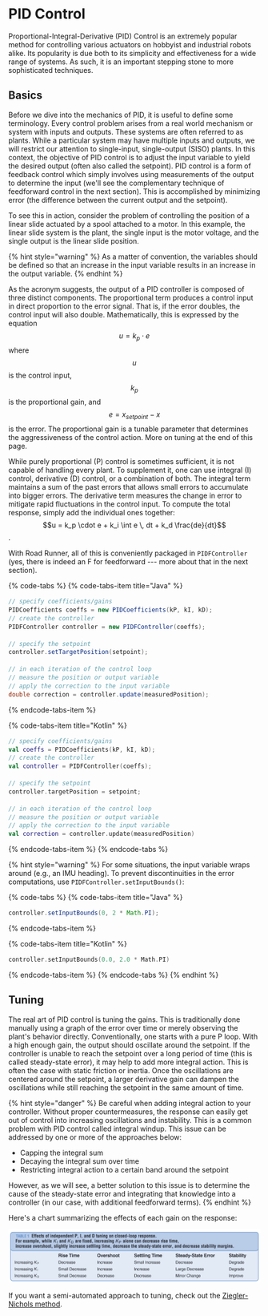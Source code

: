# PID Control

Proportional-Integral-Derivative \(PID\) Control is an extremely popular method for controlling various actuators on hobbyist and industrial robots alike. Its popularity is due both to its simplicity and effectiveness for a wide range of systems. As such, it is an important stepping stone to more sophisticated techniques.

## Basics

Before we dive into the mechanics of PID, it is useful to define some terminology. Every control problem arises from a real world mechanism or system with inputs and outputs. These systems are often referred to as plants. While a particular system may have multiple inputs and outputs, we will restrict our attention to single-input, single-output \(SISO\) plants. In this context, the objective of PID control is to adjust the input variable to yield the desired output \(often also called the setpoint\). PID control is a form of feedback control which simply involves using measurements of the output to determine the input \(we'll see the complementary technique of feedforward control in the next section\). This is accomplished by minimizing error \(the difference between the current output and the setpoint\).

To see this in action, consider the problem of controlling the position of a linear slide actuated by a spool attached to a motor. In this example, the linear slide system is the plant, the single input is the motor voltage, and the single output is the linear slide position.

{% hint style="warning" %}
As a matter of convention, the variables should be defined so that an increase in the input variable results in an increase in the output variable.
{% endhint %}

As the acronym suggests, the output of a PID controller is composed of three distinct components. The proportional term produces a control input in direct proportion to the error signal. That is, if the error doubles, the control input will also double. Mathematically, this is expressed by the equation $$u = k_p \cdot e$$ where $$u$$ is the control input, $$k_p$$ is the proportional gain, and $$e = x_{setpoint} - x$$ is the error. The proportional gain is a tunable parameter that determines the aggressiveness of the control action. More on tuning at the end of this page.

While purely proportional \(P\) control is sometimes sufficient, it is not capable of handling every plant. To supplement it, one can use integral \(I\) control, derivative \(D\) control, or a combination of both. The integral term maintains a sum of the past errors that allows small errors to accumulate into bigger errors. The derivative term measures the change in error to mitigate rapid fluctuations in the control input. To compute the total response, simply add the individual ones together: $$u = k_p \cdot e + k_i \int e \, dt + k_d \frac{de}{dt}$$.

With Road Runner, all of this is conveniently packaged in `PIDFController` \(yes, there is indeed an F for feedforward --- more about that in the next section\).

{% code-tabs %}
{% code-tabs-item title="Java" %}
```java
// specify coefficients/gains
PIDCoefficients coeffs = new PIDCoefficients(kP, kI, kD);
// create the controller
PIDFController controller = new PIDFController(coeffs);

// specify the setpoint
controller.setTargetPosition(setpoint);

// in each iteration of the control loop
// measure the position or output variable
// apply the correction to the input variable
double correction = controller.update(measuredPosition);
```
{% endcode-tabs-item %}

{% code-tabs-item title="Kotlin" %}
```kotlin
// specify coefficients/gains
val coeffs = PIDCoefficients(kP, kI, kD);
// create the controller
val controller = PIDFController(coeffs);

// specify the setpoint
controller.targetPosition = setpoint;

// in each iteration of the control loop
// measure the position or output variable
// apply the correction to the input variable
val correction = controller.update(measuredPosition)
```
{% endcode-tabs-item %}
{% endcode-tabs %}

{% hint style="warning" %}
For some situations, the input variable wraps around \(e.g., an IMU heading\). To prevent discontinuities in the error computations, use `PIDFController.setInputBounds()`:

{% code-tabs %}
{% code-tabs-item title="Java" %}
```java
controller.setInputBounds(0, 2 * Math.PI);
```
{% endcode-tabs-item %}

{% code-tabs-item title="Kotlin" %}
```kotlin
controller.setInputBounds(0.0, 2.0 * Math.PI)
```
{% endcode-tabs-item %}
{% endcode-tabs %}
{% endhint %}

## Tuning

The real art of PID control is tuning the gains. This is traditionally done manually using a graph of the error over time or merely observing the plant's behavior directly. Conventionally, one starts with a pure P loop. With a high enough gain, the output should oscillate around the setpoint. If the controller is unable to reach the setpoint over a long period of time \(this is called steady-state error\), it may help to add more integral action. This is often the case with static friction or inertia. Once the oscillations are centered around the setpoint, a larger derivative gain can dampen the oscillations while still reaching the setpoint in the same amount of time.

{% hint style="danger" %}
Be careful when adding integral action to your controller. Without proper countermeasures, the response can easily get out of control into increasing oscillations and instability. This is a common problem with PID control called integral windup. This issue can be addressed by one or more of the approaches below:

* Capping the integral sum
* Decaying the integral sum over time
* Restricting integral action to a certain band around the setpoint

However, as we will see, a better solution to this issue is to determine the cause of the steady-state error and integrating that knowledge into a controller \(in our case, with additional feedforward terms\).
{% endhint %}

Here's a chart summarizing the effects of each gain on the response:

![](../.gitbook/assets/pidtuning.png)

If you want a semi-automated approach to tuning, check out the [Ziegler-Nichols method](https://en.wikipedia.org/wiki/Ziegler%E2%80%93Nichols_method).

